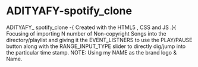 # ADITYAFY-spotify_clone
ADITYAFY_ spotify_clone -{ Created with the HTML5 , CSS and JS .}{ Focusing of importing N number of Non-copyright Songs into the directory/playlist and giving it the EVENT_LISTNERS to use the PLAY/PAUSE button along with the RANGE_INPUT_TYPE  slider to directly dig/jump into the particular time stamp. NOTE: Using my NAME as the brand logo &amp; Name. 
